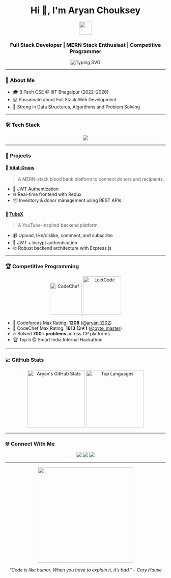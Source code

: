 <h1 align="center">Hi 👋, I'm Aryan Chouksey</h1>
<p align="center">
  <img src="https://media.giphy.com/media/XG1uvZVpUjZQ0/giphy.gif" width="40"/>
</p>
<h3 align="center">Full Stack Developer | MERN Stack Enthusiast | Competitive Programmer</h3>

<p align="center">
  <img src="https://readme-typing-svg.herokuapp.com?font=Fira+Code&size=22&pause=1000&center=true&vCenter=true&width=435&lines=Computer+Science+Student+@+IIIT+Bhagalpur;Full+Stack+Developer;Competitive+Programmer;Tech+Mentor+%7C+Workshop+Leader" alt="Typing SVG" />
</p>

---

### 🚀 About Me

- 🎓 B.Tech CSE @ IIIT Bhagalpur (2022–2026)  
- 💻 Passionate about Full Stack Web Development  
- 🧠 Strong in Data Structures, Algorithms and Problem Solving

---

### 🛠️ Tech Stack

<p align="center">
  <img src="https://skillicons.dev/icons?i=c,cpp,html,css,js,ts,react,nodejs,express,mongodb,docker,git,vscode" />
</p>

---

### 📂 Projects

#### 🔗 [Vital-Drops](https://github.com/aryan12022/VitalDrops)
> A MERN-stack blood bank platform to connect donors and recipients.

- 🔐 JWT Authentication  
- 🌐 Real-time frontend with Redux  
- 📦 Inventory & donor management using REST APIs

#### 🔗 [TubeX](https://github.com/aryan12022/Tube-x)
> A YouTube-inspired backend platform.

- 📹 Upload, like/dislike, comment, and subscribe  
- 🔐 JWT + bcrypt authentication  
- ⚙️ Robust backend architecture with Express.js

---

### 🏆 Competitive Programming

<p align="center">
  <a href="https://www.codechef.com/users/byte_master" target="_blank">
    <img src="https://cdn.codechef.com/sites/all/themes/abessive/logo.svg" width="100" title="CodeChef"/>
  </a>
  <a href="https://leetcode.com/u/Aryan_1202/" target="_blank">
    <img src="https://upload.wikimedia.org/wikipedia/commons/1/19/LeetCode_logo_black.png" width="120" title="LeetCode"/>
  </a>
</p>

- 🏅 Codeforces Max Rating: **1208** ([@aryan_1202](https://codeforces.com/profile/aryan_1202))  
- 🥈 CodeChef Max Rating: **1613 (3★)** ([@byte_master](https://www.codechef.com/users/byte_master))  
- 🔥 Solved **700+ problems** across CP platforms  
- 🏆 Top 5 @ Smart India Internal Hackathon  

---

### 📈 GitHub Stats

<p align="center">
  <img src="https://github-readme-stats.vercel.app/api?username=aryan12022&show_icons=true&theme=radical" alt="Aryan's GitHub Stats" height="180"/>
  <img src="https://github-readme-stats.vercel.app/api/top-langs/?username=aryan12022&layout=compact&theme=radical" alt="Top Languages" height="180"/>
</p>

---

### 🌐 Connect With Me

<p align="center">
  <a href="mailto:choukseyaryan49@gmail.com"><img src="https://img.shields.io/badge/Email-D14836?style=for-the-badge&logo=gmail&logoColor=white"/></a>
  <a href="https://www.linkedin.com/in/aryan-chouksey-808483248/"><img src="https://img.shields.io/badge/LinkedIn-blue?style=for-the-badge&logo=linkedin&logoColor=white"/></a>
  <a href="https://github.com/aryan12022"><img src="https://img.shields.io/badge/GitHub-black?style=for-the-badge&logo=github&logoColor=white"/></a>
</p>

---

<p align="center">
  <img src="https://media.giphy.com/media/LMt9638dO8dftAjtco/giphy.gif" width="300"/>
</p>

<p align="center"><i>“Code is like humor. When you have to explain it, it’s bad.” – Cory House</i></p>

